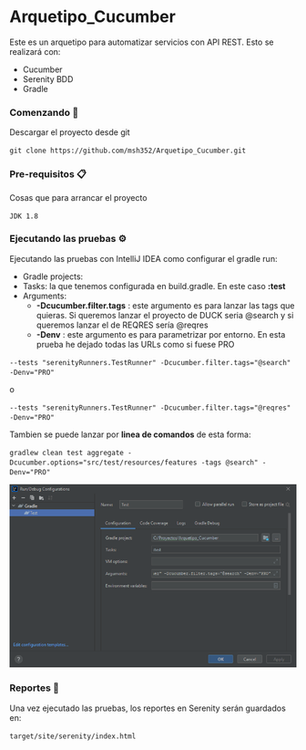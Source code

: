 # Arquetipo_Cucumber
Este es un arquetipo para automatizar servicios con API REST. Esto se realizará con:
- Cucumber
- Serenity BDD
- Gradle

### Comenzando 🚀
Descargar el proyecto desde git

`git clone https://github.com/msh352/Arquetipo_Cucumber.git`

### Pre-requisitos 📋
Cosas que para arrancar el proyecto

`JDK 1.8`

### Ejecutando las pruebas ⚙️
Ejecutando las pruebas con IntelliJ IDEA como configurar el gradle run:
- Gradle projects:
- Tasks: la que tenemos configurada en build.gradle. En este caso **:test**
- Arguments: 
    - **-Dcucumber.filter.tags** : este argumento es para lanzar las tags que quieras. Si queremos lanzar el proyecto de DUCK seria @search y si queremos lanzar el de REQRES sería @reqres
    - **-Denv** : este argumento es para parametrizar por entorno. En esta prueba he dejado todas las URLs como si fuese PRO

`--tests "serenityRunners.TestRunner" -Dcucumber.filter.tags="@search" -Denv="PRO"`

o

`--tests "serenityRunners.TestRunner" -Dcucumber.filter.tags="@reqres" -Denv="PRO"
`

Tambien se puede lanzar por **linea de comandos** de esta forma:

`gradlew clean test aggregate -Dcucumber.options="src/test/resources/features -tags @search" -Denv="PRO"`

![img.png](img.png)

### Reportes 📖
Una vez ejecutado las pruebas, los reportes en Serenity serán guardados en:

`target/site/serenity/index.html`

